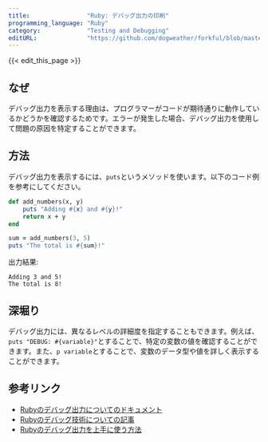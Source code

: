 ```yaml
---
title:                "Ruby: デバッグ出力の印刷"
programming_language: "Ruby"
category:             "Testing and Debugging"
editURL:              "https://github.com/dogweather/forkful/blob/master/content/ja/ruby/printing-debug-output.md"
---
```


{{< edit_this_page >}}

## なぜ
デバッグ出力を表示する理由は、プログラマーがコードが期待通りに動作しているかどうかを確認するためです。エラーが発生した場合、デバッグ出力を使用して問題の原因を特定することができます。

## 方法
デバッグ出力を表示するには、```puts```というメソッドを使います。以下のコード例を参考にしてください。

```Ruby
def add_numbers(x, y)
    puts "Adding #{x} and #{y}!"
    return x + y
end

sum = add_numbers(3, 5)
puts "The total is #{sum}!"
```
出力結果:
```
Adding 3 and 5!
The total is 8!
```

## 深堀り
デバッグ出力には、異なるレベルの詳細度を指定することもできます。例えば、```puts "DEBUG: #{variable}"```とすることで、特定の変数の値を確認することができます。また、```p variable```とすることで、変数のデータ型や値を詳しく表示することができます。

## 参考リンク
- [Rubyのデバッグ出力についてのドキュメント](https://docs.ruby-lang.org/ja/latest/class/IO.html#M_P-puts)
- [Rubyのデバッグ技術についての記事](https://qiita.com/joker1007/items/32ba10235eb383956c52)
- [Rubyのデバッグ出力を上手に使う方法](https://www.codementor.io/@bryanarboleda/using-debug_output-in-ruby-d0qzv3whh)